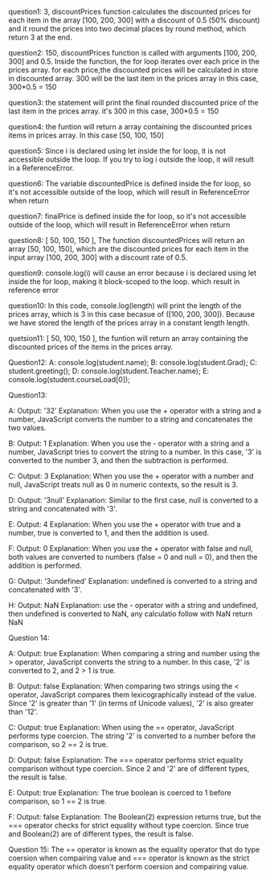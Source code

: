 question1:
3, discountPrices function calculates the discounted prices for each item in the array [100, 200, 300] with a discount of 0.5 (50% discount) and it round the prices into two decimal places by round method, which return 3 at the end. 

question2:
150, discountPrices function is called with arguments [100, 200, 300] and 0.5.
Inside the function, the for loop iterates over each price in the prices array.
for each price,the discounted prices will be calculated in store in discounted array.
300 will be the last item in the prices array in this case, 300*0.5 = 150

question3:
the statement will print the final rounded discounted price of the last item in the prices array. it's 300 in this case, 300*0.5 = 150

question4:
the funtion will return a array containing the discounted prices items in prices array. In this case [50, 100, 150]

question5:
Since i is declared using let inside the for loop, it is not accessible outside the loop. If you try to log i outside the loop, it will result in a ReferenceError.

question6: 
The variable discountedPrice is defined inside the for loop, so it's not accessible outside of the loop, which will result in ReferenceError when return

question7:
finalPrice is defined inside the for loop, so it's not accessible outside of the loop, which will result in ReferenceError when return


question8:
[ 50, 100, 150 ], The function discountedPrices will return an array [50, 100, 150], which are the discounted prices for each item in the input array [100, 200, 300] with a discount rate of 0.5.

question9:
console.log(i) will cause an error because i is declared using let inside the for loop, making it block-scoped to the loop. which result in reference error

question10:
In this code, console.log(length) will print the length of the prices array, which is 3 in this case becasue of ([100, 200, 300]). Because we have stored the length of the prices array in a constant length length. 

quetsion11:
[ 50, 100, 150 ],  the funtion will return an array containing the discounted prices of the items in the prices array.

Question12:
A: console.log(student.name); 
B: console.log(student.Grad);
C: student.greeting(); 
D: console.log(student.Teacher.name);
E: console.log(student.courseLoad[0]); 

Question13:

A: Output: '32'
Explanation: When you use the + operator with a string and a number, JavaScript converts the number to a string and concatenates the two values.

B: Output: 1
Explanation: When you use the - operator with a string and a number, JavaScript tries to convert the string to a number. In this case, '3' is converted to the number 3, and then the subtraction is performed.

C: Output: 3
Explanation: When you use the + operator with a number and null, JavaScript treats null as 0 in numeric contexts, so the result is 3.

D: Output: '3null'
Explanation: Similar to the first case, null is converted to a string and concatenated with '3'.

E: Output: 4
Explanation: When you use the + operator with true and a number, true is converted to 1, and then the addition is used.


F: Output: 0
Explanation: When you use the + operator with false and null, both values are converted to numbers (false = 0 and null = 0), and then the addition is performed.

G: Output: '3undefined'
Explanation: undefined is converted to a string and concatenated with '3'.

H: Output: NaN
Explanation:  use the - operator with a string and undefined, then undefined is converted to NaN, any calculatio follow with NaN return NaN

Question 14:

A: Output: true
Explanation: When comparing a string and number using the > operator, JavaScript converts the string to a number. In this case, '2' is converted to 2, and 2 > 1 is true.

B: Output: false
Explanation: When comparing two strings using the < operator, JavaScript compares them lexicographically instead of the value. Since '2' is greater than '1' (in terms of Unicode values), '2' is also greater than '12'.

C: Output: true
Explanation: When using the == operator, JavaScript performs type coercion. The string '2' is converted to a number before the comparison, so 2 == 2 is true.

D: Output: false
Explanation: The === operator performs strict equality comparison without type coercion. Since 2 and '2' are of different types, the result is false.

E: Output: true
Explanation: The true boolean is coerced to 1 before comparison, so 1 == 2 is true.

F: Output: false
Explanation: The Boolean(2) expression returns true, but the === operator checks for strict equality without type coercion. Since true and Boolean(2) are of different types, the result is false.

Question 15: 
The == operator is known as the equality operator that do type coersion when compairing value and  === operator is known as the strict equality operator which doesn't perform coersion and compairing value. 





